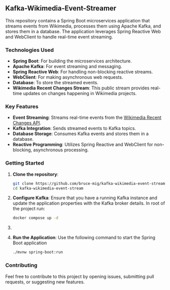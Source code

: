 ## Kafka-Wikimedia-Event-Streamer

This repository contains a Spring Boot microservices application that streams events from Wikimedia, processes them using Apache Kafka, and stores them in a database. The application leverages Spring Reactive Web and WebClient to handle real-time event streaming.

### Technologies Used
- **Spring Boot**: For building the microservices architecture.
- **Apache Kafka**: For event streaming and messaging.
- **Spring Reactive Web**: For handling non-blocking reactive streams.
- **WebClient**: For making asynchronous web requests.
- **Database**: To store the streamed events.
- **Wikimedia Recent Changes Stream**: This public stream provides real-time updates on changes happening in Wikimedia projects.

### Key Features
- **Event Streaming**: Streams real-time events from the [Wikimedia Recent Changes API](https://stream.wikimedia.org/v2/stream/recentchange).
- **Kafka Integration**: Sends streamed events to Kafka topics.
- **Database Storage**: Consumes Kafka events and stores them in a database.
- **Reactive Programming**: Utilizes Spring Reactive and WebClient for non-blocking, asynchronous processing.

### Getting Started
1. **Clone the repository**:
   ```bash
   git clone https://github.com/bruce-mig/kafka-wikimedia-event-stream.git
   cd kafka-wikimedia-event-stream
   ```
2. **Configure Kafka**: Ensure that you have a running Kafka instance and update the application properties with the Kafka broker details.
   In root of the project run: 
    ```bash
   docker compose up -d
3. ```
3. **Run the Application**: Use the following command to start the Spring Boot application
   ```bash
   ./mvnw spring-boot:run
   ```

### Contributing
Feel free to contribute to this project by opening issues, submitting pull requests, or suggesting new features.
